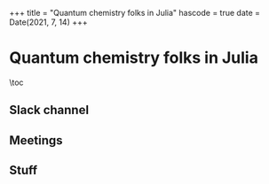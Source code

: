 +++
title = "Quantum chemistry folks in Julia"
hascode = true
date = Date(2021, 7, 14)
+++

# Quantum chemistry folks in Julia

\toc

## Slack channel


## Meetings

## Stuff
